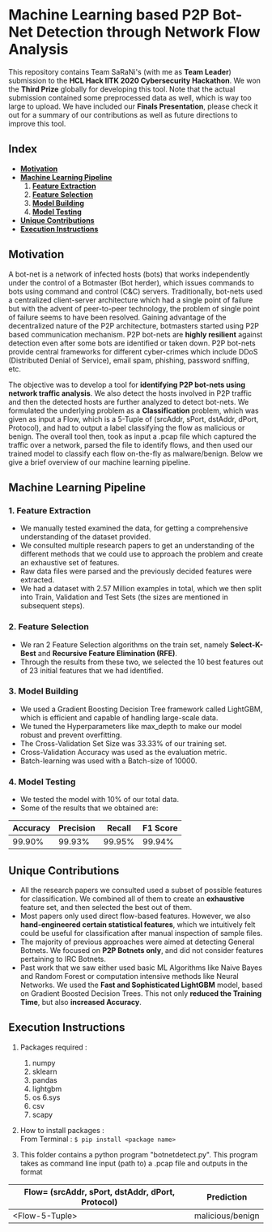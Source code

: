 # Machine Learning based P2P Bot-Net Detection through Network Flow Analysis

This repository contains Team SaRaNi's (with me as **Team Leader**) submission to the **HCL Hack IITK 2020 Cybersecurity Hackathon**. We won the **Third Prize** globally for developing this tool. Note that the actual submission contained some preprocessed data as well, which is way too large to upload. We have included our **Finals Presentation**, please check it out for a summary of our contributions as well as future directions to improve this tool.

## Index
- [**Motivation**](#motivation)
- [**Machine Learning Pipeline**](#machine-learning-pipeline)
    1. [**Feature Extraction**](#1-feature-extraction)
    2. [**Feature Selection**](#2-feature-selection)
    3. [**Model Building**](#3-model-building)
    4. [**Model Testing**](#4-model-testing)
- [**Unique Contributions**](#unique-contributions)
- [**Execution Instructions**](#execution-instructions)

## Motivation

A bot-net is a network of infected hosts (bots) that works independently under the control of a Botmaster (Bot herder), which issues commands to bots using command and control (C&C) servers. Traditionally, bot-nets used a centralized client-server architecture which had a single point of failure but with the advent of peer-to-peer technology, the problem of single point of failure seems to have been resolved. Gaining advantage of the decentralized nature of the P2P architecture, botmasters started using P2P based communication mechanism. P2P bot-nets are **highly resilient** against detection even after some bots are identified or taken down. P2P bot-nets provide central frameworks for different cyber-crimes which include DDoS (Distributed Denial of Service), email spam, phishing, password sniffing, etc.  

The objective was to develop a tool for **identifying P2P bot-nets using network traffic analysis**. We also detect the hosts involved in P2P traffic and then the detected hosts are further analyzed to detect bot-nets. We formulated the underlying problem as a **Classification** problem, which was given as input a Flow, which is a 5-Tuple of (srcAddr, sPort, dstAddr, dPort, Protocol), and had to output a label classifying the flow as malicious or benign. The overall tool then, took as input a .pcap file which captured the traffic over a network, parsed the file to identify flows, and then used our trained model to classify each flow on-the-fly as malware/benign. Below we give a brief overview of our machine learning pipeline.

## Machine Learning Pipeline

### 1. Feature Extraction

- We manually tested examined the data, for getting a comprehensive understanding of the dataset provided.
- We consulted multiple research papers to get an understanding of the different methods that we could use to approach the problem and create an exhaustive set of features.
- Raw data files were parsed and the previously decided features were extracted.
- We had a dataset with 2.57 Million examples in total, which we then split into Train, Validation and Test Sets (the sizes are mentioned in subsequent steps).


### 2. Feature Selection

- We ran 2 Feature Selection algorithms on the train set, namely **Select-K-Best** and **Recursive Feature Elimination (RFE)**.
- Through the results from these two, we selected the 10 best features out of 23 initial features that we had identified.

### 3. Model Building

- We used a Gradient Boosting Decision Tree framework called LightGBM, which is efficient and capable of handling large-scale data.
- We tuned the Hyperparameters like max_depth to make our model robust and prevent overfitting.
- The Cross-Validation Set Size was 33.33% of our training set.
- Cross-Validation Accuracy was used as the evaluation metric.
- Batch-learning was used with a Batch-size of 10000.

### 4. Model Testing

- We tested the model with 10% of our total data.
- Some of the results that we obtained are:  

Accuracy | Precision | Recall | F1 Score
---------|-----------|--------|---------
99.90%   | 99.93%    | 99.95% | 99.94%
	
## Unique Contributions

- All the research papers we consulted used a subset of possible features for classification. We combined all of them to create an **exhaustive** feature set, and then selected the best out of them.
- Most papers only used direct flow-based features. However, we also **hand-engineered certain statistical features**, which we intuitively felt could be useful for classification after manual inspection of sample files.
- The majority of previous approaches were aimed at detecting General Botnets. We focused on **P2P Botnets only**, and did not consider features pertaining to IRC Botnets. 
- Past work that we saw either used basic ML Algorithms like Naive Bayes and Random Forest or computation intensive methods like Neural Networks. We used the **Fast and Sophisticated LightGBM** model, based on Gradient Boosted Decision Trees. This not only **reduced the Training Time**, but also **increased Accuracy**.

## Execution Instructions

1. Packages required :
	1. numpy
	2. sklearn
	3. pandas
	4. lightgbm
	5. os
	6.sys
	7. csv
	8. scapy

2. How to install packages :  
	From Terminal : ```$ pip install <package name>```

3. This folder contains a python program "botnetdetect.py". This program takes as command line input (path to) a .pcap file and outputs in the format  

Flow= (srcAddr, sPort, dstAddr, dPort, Protocol) |	Prediction
------------------------------------------------|------------------
  \<Flow-5-Tuple\>				|	malicious/benign
